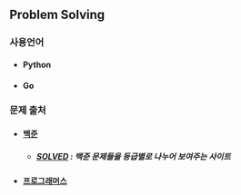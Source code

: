 ## Problem Solving

### 사용언어

- #### Python

- #### Go

### 문제 출처

- #### [백준](https://www.acmicpc.net/)

  - ##### [SOLVED](https://solved.ac) : 백준 문제들을 등급별로 나누어 보여주는 사이트

- #### [프로그래머스](https://programmers.co.kr)

